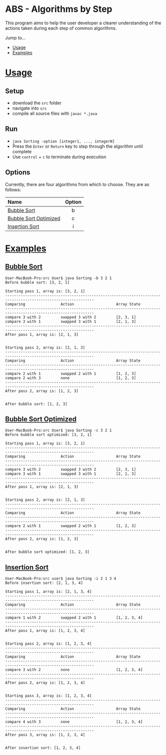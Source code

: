 # ABS - Algorithms by Step
This program aims to help the user developer a clearer understanding of the actions taken during each step of common algorithms.

Jump to...
- [Usage](#Usage)
- [Examples](#Examples)

# [Usage](#ABS---Algorithms-by-Step)

## Setup
- download the `src` folder 
- navigate into `src`
- compile all source files with `javac *.java`

## Run
- `java Sorting -option [integer1, ..., integerN]`
- Press the `Enter` or `Return` key to step through the algorithm until complete
- Use `control` + `c` to terminate during execution

## Options
Currently, there are four algorithms from which to choose. They are as follows:

Name|Option
:-|:-:
[Bubble Sort](#Bubble-Sort)|b
[Bubble Sort Optimized](#Bubble-Sort-Optimized)|c
[Insertion Sort](#Insertion-Sort)|i

# [Examples](#ABS---Algorithms-by-Step)

## [Bubble Sort](#Options)
```
User-MacBook-Pro:src User$ java Sorting -b 3 2 1
Before bubble sort: [3, 2, 1]

Starting pass 1, array is: [3, 2, 1]
--------------------------------------------------------------------------------------------------------------
Comparing                Action                   Array State
--------------------------------------------------------------------------------------------------------------
compare 3 with 2         swapped 3 with 2         [2, 3, 1]
compare 3 with 1         swapped 3 with 1         [2, 1, 3]
--------------------------------------------------------------------------------------------------------------
After pass 1, array is: [2, 1, 3]


Starting pass 2, array is: [2, 1, 3]
--------------------------------------------------------------------------------------------------------------
Comparing                Action                   Array State
--------------------------------------------------------------------------------------------------------------
compare 2 with 1         swapped 2 with 1         [1, 2, 3]
compare 2 with 3         none                     [1, 2, 3]
--------------------------------------------------------------------------------------------------------------
After pass 2, array is: [1, 2, 3]


After bubble sort: [1, 2, 3]
```

## [Bubble Sort Optimized](#Options)
```
User-MacBook-Pro:src User$ java Sorting -c 3 2 1
Before bubble sort optimized: [3, 2, 1]

Starting pass 1, array is: [3, 2, 1]
--------------------------------------------------------------------------------------------------------------
Comparing                Action                   Array State
--------------------------------------------------------------------------------------------------------------
compare 3 with 2         swapped 3 with 2         [2, 3, 1]
compare 3 with 1         swapped 3 with 1         [2, 1, 3]
--------------------------------------------------------------------------------------------------------------
After pass 1, array is: [2, 1, 3]


Starting pass 2, array is: [2, 1, 3]
--------------------------------------------------------------------------------------------------------------
Comparing                Action                   Array State
--------------------------------------------------------------------------------------------------------------
compare 2 with 1         swapped 2 with 1         [1, 2, 3]
--------------------------------------------------------------------------------------------------------------
After pass 2, array is: [1, 2, 3]


After bubble sort optimized: [1, 2, 3]
```

## [Insertion Sort](#Options)
```
User-MacBook-Pro:src user$ java Sorting -i 2 1 3 4
Before insertion sort: [2, 1, 3, 4]

Starting pass 1, array is: [2, 1, 3, 4]
--------------------------------------------------------------------------------------------------------------
Comparing                Action                   Array State
--------------------------------------------------------------------------------------------------------------
compare 1 with 2         swapped 2 with 1         [1, 2, 3, 4]
--------------------------------------------------------------------------------------------------------------
After pass 1, array is: [1, 2, 3, 4]


Starting pass 2, array is: [1, 2, 3, 4]
--------------------------------------------------------------------------------------------------------------
Comparing                Action                   Array State
--------------------------------------------------------------------------------------------------------------
compare 3 with 2         none                     [1, 2, 3, 4]
--------------------------------------------------------------------------------------------------------------
After pass 2, array is: [1, 2, 3, 4]


Starting pass 3, array is: [1, 2, 3, 4]
--------------------------------------------------------------------------------------------------------------
Comparing                Action                   Array State
--------------------------------------------------------------------------------------------------------------
compare 4 with 3         none                     [1, 2, 3, 4]
--------------------------------------------------------------------------------------------------------------
After pass 3, array is: [1, 2, 3, 4]


After insertion sort: [1, 2, 3, 4]
```